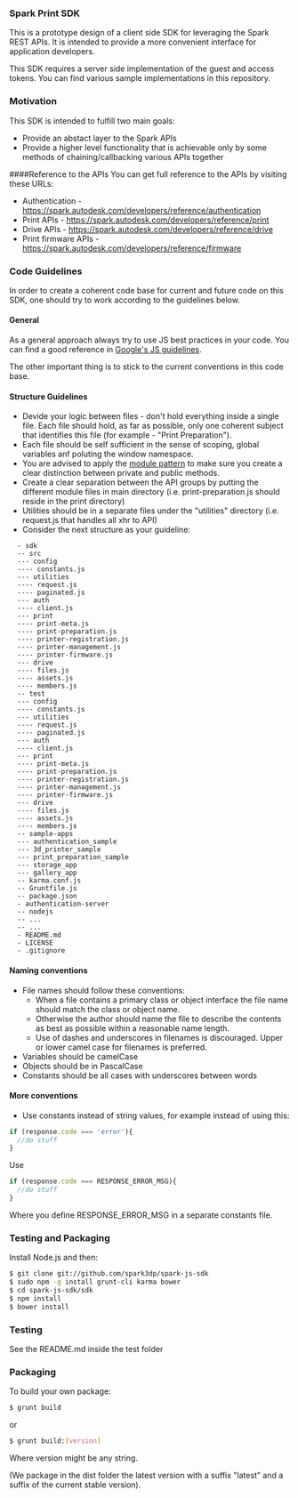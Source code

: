 ### Spark Print SDK 

This is a prototype design of a client side SDK for leveraging the Spark REST APIs. It is intended to provide a more convenient interface for application developers.

This SDK requires a server side implementation of the guest and access tokens. You can find various sample implementations in this repository.

### Motivation

This SDK is intended to fulfill two main goals:
* Provide an abstact layer to the Spark APIs
* Provide a higher level functionality that is achievable only by some methods of chaining/callbacking various APIs together

####Reference to the APIs
You can get full reference to the APIs by visiting these URLs:
* Authentication - https://spark.autodesk.com/developers/reference/authentication
* Print APIs - https://spark.autodesk.com/developers/reference/print
* Drive APIs - https://spark.autodesk.com/developers/reference/drive
* Print firmware APIs - https://spark.autodesk.com/developers/reference/firmware 

### Code Guidelines

In order to create a coherent code base for current and future code on this SDK, one should try to work according to the guidelines below.

#### General
As a general approach always try to use JS best practices in your code. You can find a good reference in [Google's JS guidelines](https://google-styleguide.googlecode.com/svn/trunk/javascriptguide.xml).

The other important thing is to stick to the current conventions in this code base. 

#### Structure Guidelines
* Devide your logic between files - don't hold everything inside a single file. Each file should hold, as far as possible, only one coherent subject that identifies this file (for example - "Print Preparation").
* Each file should be self sufficient in the sense of scoping, global variables anf poluting the window namespace. 
* You are advised to apply the [module pattern](http://addyosmani.com/resources/essentialjsdesignpatterns/book/#modulepatternjavascript) to make sure you create a clear distinction between private and public methods.
* Create a clear separation between the API groups by putting the different module files in main directory (i.e. print-preparation.js should reside in the print directory)
* Utilities should be in a separate files under the "utilities" directory (i.e. request.js that handles all xhr to API)
* Consider the next structure as your guideline:
```
  - sdk
  -- src
  --- config
  ---- constants.js
  --- utilities
  ---- request.js
  ---- paginated.js
  --- auth
  ---- client.js
  --- print
  ---- print-meta.js
  ---- print-preparation.js
  ---- printer-registration.js
  ---- printer-management.js
  ---- printer-firmware.js
  --- drive
  ---- files.js
  ---- assets.js
  ---- members.js
  -- test
  --- config
  ---- constants.js
  --- utilities
  ---- request.js
  ---- paginated.js
  --- auth
  ---- client.js
  --- print
  ---- print-meta.js
  ---- print-preparation.js
  ---- printer-registration.js
  ---- printer-management.js
  ---- printer-firmware.js
  --- drive
  ---- files.js
  ---- assets.js
  ---- members.js
  -- sample-apps
  --- authentication_sample
  --- 3d_printer_sample
  --- print_preparation_sample
  --- storage_app
  --- gallery_app
  -- karma.conf.js
  -- Gruntfile.js
  -- package.json
  - authentication-server
  -- nodejs
  -- ...
  -- ...
  - README.md
  - LICENSE
  - .gitignore
```  

#### Naming conventions
* File names should follow these conventions:
  * When a file contains a primary class or object interface the file name should match the class or object name.
  * Otherwise the author should name the file to describe the contents as best as possible within a reasonable name length.
  * Use of dashes and underscores in filenames is discouraged. Upper or lower camel case for filenames is preferred.
* Variables should be camelCase
* Objects should be in PascalCase
* Constants should be all cases with underscores between words

#### More conventions
* Use constants instead of string values, for example instead of using this:
```JavaScript
if (response.code === 'error'){
  //do stuff
}
```
Use
```JavaScript
if (response.code === RESPONSE_ERROR_MSG){
  //do stuff
}
```
Where you define RESPONSE_ERROR_MSG in a separate constants file.

### Testing and Packaging

Install Node.js and then:

```sh
$ git clone git://github.com/spark3dp/spark-js-sdk
$ sudo npm -g install grunt-cli karma bower
$ cd spark-js-sdk/sdk
$ npm install
$ bower install
```

### Testing
See the README.md inside the test folder

### Packaging

To build your own package:

```sh
$ grunt build
```
or

```sh
$ grunt build:[version]
```
Where version might be any string.

(We package in the dist folder the latest version with a suffix "latest" and a suffix of the current stable version).
